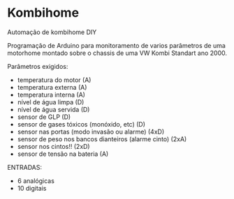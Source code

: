 # Kombihome
Automação de kombihome DIY

Programação de Arduino para monitoramento de varios parâmetros de uma motorhome montado sobre o chassis de uma VW Kombi Standart ano 2000.

Parâmetros exigidos:
- temperatura do motor (A)
- temperatura externa (A)
- temperatura interna (A)
- nível de água limpa (D)
- nível de água servida (D)
- sensor de GLP (D)
- sensor de gases tóxicos (monóxido, etc) (D)
- sensor nas portas (modo invasão ou alarme) (4xD)
- sensor de peso nos bancos dianteiros (alarme cinto) (2xA)
- sensor nos cintos!! (2xD)
- sensor de tensão na bateria (A)

ENTRADAS:
- 6 analógicas
- 10 digitais

